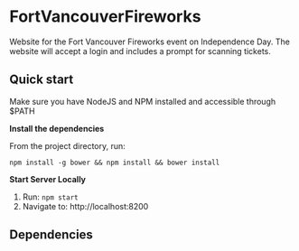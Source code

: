 FortVancouverFireworks
======================

Website for the Fort Vancouver Fireworks event on Independence Day. The website will accept a login and includes a prompt for scanning tickets.

## Quick start

Make sure you have NodeJS and NPM installed and accessible through $PATH

**Install the dependencies**

From the project directory, run:

`npm install -g bower && npm install && bower install`

**Start Server Locally**

1. Run: `npm start`
2. Navigate to: http://localhost:8200

## Dependencies

[NodeJS]: https://nodejs.org
[Bower]: https://bower.io/
